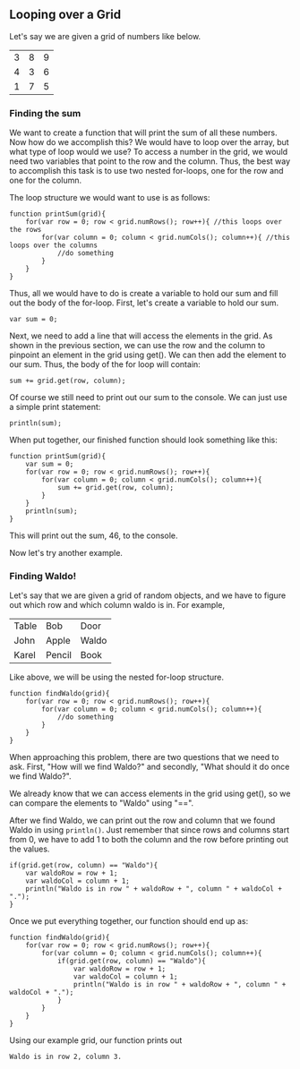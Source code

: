 ## Looping over a Grid

Let's say we are given a grid of numbers like below.

<table>
  <tr>
    <td> 3 </td>
    <td> 8 </td>
    <td> 9 </td>
  </tr>
  <tr>
    <td> 4 </td>
    <td> 3 </td> 
    <td> 6 </td>
  </tr>
  <tr>
    <td> 1 </td>
    <td> 7 </td> 
    <td> 5 </td>
  </tr>
</table>

### Finding the sum

We want to create a function that will print the sum of all these numbers. Now how do we accomplish this? We would have to loop over the array, but what type of loop would we use? To access a number in the grid, we would need two variables that point to the row and the column. Thus, the best way to accomplish this task is to use two nested for-loops, one for the row and one for the column.

The loop structure we would want to use is as follows:

```
function printSum(grid){
    for(var row = 0; row < grid.numRows(); row++){ //this loops over the rows
        for(var column = 0; column < grid.numCols(); column++){ //this loops over the columns
            //do something
        }
    }
}
```

Thus, all we would have to do is create a variable to hold our sum and fill out the body of the for-loop. First, let's create a variable to hold our sum.
```
var sum = 0;
```

Next, we need to add a line that will access the elements in the grid. As shown in the previous section, we can use the row and the column to pinpoint an element in the grid using get(). We can then add the element to our sum. Thus, the body of the for loop will contain:
```
sum += grid.get(row, column);
```
Of course we still need to print out our sum to the console. We can just use a simple print statement:
```
println(sum);
```
When put together, our finished function should look something like this:
```
function printSum(grid){
    var sum = 0;
    for(var row = 0; row < grid.numRows(); row++){ 
        for(var column = 0; column < grid.numCols(); column++){
            sum += grid.get(row, column);
        }
    }
    println(sum);
}
```

This will print out the sum, 46, to the console.

Now let's try another example.

### Finding Waldo!

Let's say that we are given a grid of random objects, and we have to figure out which row and which column waldo is in.
For example,

<table>
  <tr>
    <td> Table </td>
    <td> Bob </td>
    <td> Door </td>
  </tr>
  <tr>
    <td> John </td>
    <td> Apple </td> 
    <td> Waldo </td>
  </tr>
  <tr>
    <td> Karel </td>
    <td> Pencil </td> 
    <td> Book </td>
  </tr>
</table>

Like above, we will be using the nested for-loop structure.

```
function findWaldo(grid){
    for(var row = 0; row < grid.numRows(); row++){ 
        for(var column = 0; column < grid.numCols(); column++){
            //do something
        }
    }
}
```
When approaching this problem, there are two questions that we need to ask. First, "How will we find Waldo?" and secondly, "What should it do once we find Waldo?".

We already know that we can access elements in the grid using get(), so we can compare the elements to "Waldo" using "==". 

After we find Waldo, we can print out the row and column that we found Waldo in using `println()`. Just remember that since rows and columns start from 0, we have to add 1 to both the column and the row before printing out the values.
```
if(grid.get(row, column) == "Waldo"){
    var waldoRow = row + 1;
    var waldoCol = column + 1;
    println("Waldo is in row " + waldoRow + ", column " + waldoCol + ".");
}
```

Once we put everything together, our function should end up as:
```
function findWaldo(grid){
    for(var row = 0; row < grid.numRows(); row++){ 
        for(var column = 0; column < grid.numCols(); column++){
            if(grid.get(row, column) == "Waldo"){
                var waldoRow = row + 1;
                var waldoCol = column + 1;
                println("Waldo is in row " + waldoRow + ", column " + waldoCol + ".");
            }
        }
    }
}
```
Using our example grid, our function prints out 
```
Waldo is in row 2, column 3.
```




